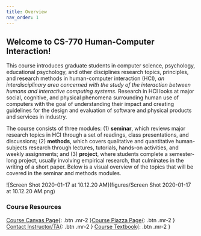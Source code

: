 ```yaml
---
title: Overview
nav_order: 1
---
```


## Welcome to CS-770 Human-Computer Interaction!

This course introduces graduate students in computer science, psychology, educational psychology, and other disciplines research topics, principles, and research methods in human-computer interaction (HCI), *an interdisciplinary area concerned with the study of the interaction between humans and interactive computing systems*. Research in HCI looks at major social, cognitive, and physical phenomena surrounding human use of computers with the goal of understanding their impact and creating guidelines for the design and evaluation of software and physical products and services in industry.

The course consists of three modules: (1) **seminar**, which reviews major research topics in HCI through a set of readings, class presentations, and discussions; (2) **methods**, which covers qualitative and quantitative human-subjects research through lectures, tutorials, hands-on activities, and weekly assignments; and (3) **project**, where students complete a semester-long project, usually involving empirical research, that culminates in the writing of a short paper. Below is a visual overview of the topics that will be covered in the seminar and methods modules.

![Screen Shot 2020-01-17 at 10.12.20 AM](figures/Screen Shot 2020-01-17 at 10.12.20 AM.png)



### Course Resources

<span class="fs-2">[Course Canvas Page](https://canvas.wisc.edu/courses/192620){: .btn .mr-2 }</span><span class="fs-2">[Course Piazza Page](http://piazza.com/wisc/spring2020/cspsychedpsych770/home){: .btn .mr-2 }</span> <span class="fs-2">[Contact Instructor/TA](mailto:hci-class@cs.wisc.edu){: .btn .mr-2 }</span> <span class="fs-2">[Course Textbook](https://wisconsin-madison.alma.exlibrisgroup.com/view/action/uresolver.do?operation=resolveService&package_service_id=14650690810002122&institutionId=2122&customerId=2120){: .btn .mr-2 }</span>